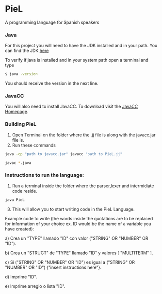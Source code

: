 # PieL
A programming language for Spanish speakers

### Java
For this project you will need to have the JDK installed and in your path. You can find the JDK [here](http://www.oracle.com/technetwork/java/javase/downloads/jdk8-downloads-2133151.html )

To verify if java is installed and in your system path open a terminal and type
```bash
$ java -version
```
You should receive the version in the next line.


### JavaCC
You will also need to install JavaCC. To download  visit the [JavaCC Homepage](https://javacc.java.net/ "JavaCC Home").

### Building PieL

1. Open Terminal on the folder where the .jj file is along with the javacc.jar file is.
2. Run these commands
```bash
java -cp "path to javacc.jar" javacc "path to PieL.jj"
```
```bash
javac *.java
```


### Instructions to run the language:
1. Run a terminal inside the folder where the parser,lexer and intermidiate code reside.
```bash
java PieL
```
3. This will allow you to start writing code in the PieL Language.

Example code to write (the words inside the quotations are to be replaced for information of your choice ex. ID would be the name of a variable you have created):

a) Crea un "TYPE" llamado "ID" con valor ("STRING" OR "NUMBER" OR "ID").

b) Crea un "STRUCT" de "TYPE" llamado "ID" y valores [ "MULTITERM" ].

c) Si ("STRING" OR "NUMBER" OR "ID") es igual a ("STRING" OR "NUMBER" OR "ID") {"insert instructions here"}.

d) Imprime "ID".

e) Imprime arreglo o lista "ID".

